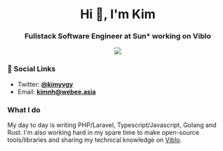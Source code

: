 <h1 align="center">Hi 👋, I'm Kim</h1>
<h3 align="center">Fullstack Software Engineer at Sun* working on Viblo</h3>

<p align="center">
  <a href="https://kimyvgy.webee.asia" target="_blank" title="Donate with: Paypal, Momo, Buymeacoffee">
    <img src="https://user-images.githubusercontent.com/13513658/208368616-f20301e6-61d5-449b-aa87-5dda17b273b7.png">
  </a>
</p>

### :compass: Social Links
* Twitter: [**@kimyvgy**](https://twitter.com/kimyvgy)
* Email: [**kimnh@webee.asia**](mailto:kimnh@webee.asia)

### What I do

My day to day is writing PHP/Laravel, Typescript/Javascript, Golang and Rust. I'm also working hard in my spare time to make open-source tools/libraries and sharing my technical knowledge on [Viblo](https://viblo.asia/u/huukimit).
